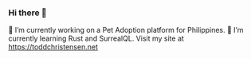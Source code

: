 ### Hi there 👋

🔭 I’m currently working on a Pet Adoption platform for Philippines.
🌱 I’m currently learning Rust and SurrealQL.
Visit my site at <a href="https://toddchristensen.net">https://toddchristensen.net</a>
